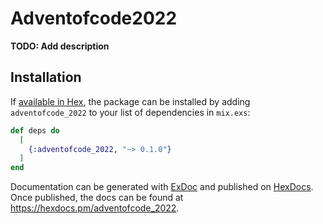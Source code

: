 # Adventofcode2022

**TODO: Add description**

## Installation

If [available in Hex](https://hex.pm/docs/publish), the package can be installed
by adding `adventofcode_2022` to your list of dependencies in `mix.exs`:

```elixir
def deps do
  [
    {:adventofcode_2022, "~> 0.1.0"}
  ]
end
```

Documentation can be generated with [ExDoc](https://github.com/elixir-lang/ex_doc)
and published on [HexDocs](https://hexdocs.pm). Once published, the docs can
be found at <https://hexdocs.pm/adventofcode_2022>.

